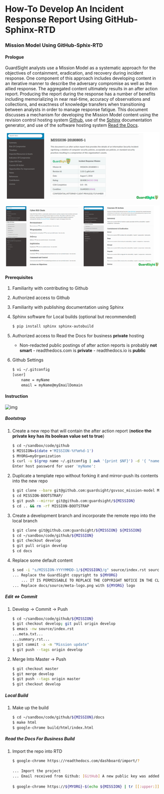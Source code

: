 # How-To Develop An Incident Response Report Using GitHub-Sphinx-RTD
### Mission Model Using GitHub-Sphix-RTD

#### Prologue

GuardSight analysts use a Mission Model as a systematic approach for the objectives of containment, eradication, and recovery during incident response. One component of this approach includes developing content in an iterative manner to describe the adversary compromise as well as the allied response. The aggregated content ultimately results in an after action report. Producing the report during the response has a number of benefits including memorializing in near real-time, accuracy of observations and collections, and exactness of knowledge transfers when transitioning between analysts in order to manage response fatigue. This document discusses a mechanism for developing the Mission Model content using the revision control hosting system [Github](https://www.github.com), use of the [Sphinx](http://www.sphinx-doc.org/en/master/) documentation generator, and use of the software hosting system [Read the Docs](https://readthedocs.com/).

![img](images/gh.mm.2.png)

![img](images/gh.mm.3.png)


#### Prerequisites

1. Familiarity with contributing to Github
1. Authorized access to Github
1. Familiarity with publishing documentation using Sphinx
1. Sphinx software for Local builds (optional but recommended)
   ```bash
   $ pip install sphinx sphinx-autobuild
1.  Authorized access to Read the Docs for business **private** hosting

	* Non-redacted public postings of after action reports is probably **not smart** - readthedocs.com is **private** - readthedocs.io is **public**
1. Github Settings
   ```bash
   $ vi ~/.gitconfig
   [user]
	   name = myName
	   email = myName@myEmailDomain

#### Instruction

![img](images/gh.mm.1.png)

##### Bootstrap

1. Create a new repo that will  contain the after action report (**notice the private key has its boolean value set to true**)
   ```bash
   $ cd ~/sandbox/code/github
   $ MISSION=$(date +'MISSION-%Y%m%d-1')
   $ MYORG=myOrganization
   $ curl -u $(grep name ~/.gitconfig | awk '{print $NF}') -d '{ "name": "'${MISSION}'", "description": "Incident Response After Action Report", "private": true, "has_wiki": false }' https://api.github.com/orgs/${MYORG}/repos
   Enter host password for user 'myName':
1. Duplicate a template repo without forking it and mirror-push its contents into the new repo
   ```bash
   $ git clone --bare git@github.com:guardsight/gsvsoc_mission-model MISSION-BOOTSTRAP
   $ cd MISSION-BOOTSTRAP/
   $ git push --mirror git@github.com:guardsight/${MISSION}
   $ cd .. && rm -rf MISSION-BOOTSTRAP
1. Create a development branch and incorporate the remote repo into the local branch
   ```bash
   $ git clone git@github.com:guardsight/${MISSION} ${MISSION}
   $ cd ~/sandbox/code/github/${MISSION}
   $ git checkout develop
   $ git pull origin develop
   $ cd docs
1. Replace some default content
   ```bash
   $ sed -i "s/MISSION-YYYYMMDD-1/${MISSION}/g" source/index.rst source/meta.txt
   ... Replace the GuardSight copyright to ${MYORG}
	   ... IT IS PERMISSABLE TO REPLACE THE COPYRIGHT NOTICE IN THE CLONED ${MISSION} AND THE GUARDSIGHT PERMISSION IS NOT REQUIRED TO BE INCLUDED IN THE ${MISSION} AFTER ACTION REPORT
   ... Replace docs/source/meta-logo.png with ${MYORG} logo
   
##### Edit <=> Commit

1. Develop -> Commit -> Push
   ```bash
   $ cd ~/sandbox/code/github/${MISSION}
   $ git checkout develop; git pull origin develop
   $ emacs -nw source/index.rst
   ...meta.txt...
   ...summary.rst...
   $ git commit -a -m "Mission update"
   $ git push --tags origin develop
1. Merge Into Master -> Push
   ```bash
   $ git checkout master
   $ git merge develop
   $ git push --tags origin master
   $ git checkout develop
   
   
##### Local Build

1. Make up the build
	```bash
	$ cd ~/sandbox/code/github/${MISSION}/docs
	$ make html
	$ google-chrome build/html/index.html
	
	
##### Read the Docs For Business Build

1. Import the repo into RTD
	```bash
	$ google-chrome https://readthedocs.com/dashboard/import/?
	
	... Import the project
	... Email received from Github: [GitHub] A new public key was added to ${MYORG}/${MISSION}
	
	$ google-chrome https://${MYORG}-$(echo ${MISSION} | tr [[:upper:]] [[:lower:]]).readthedocs-hosted.com/en/latest/
	

